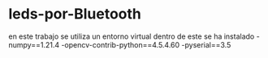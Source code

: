 # leds-por-Bluetooth

en este trabajo se utiliza un entorno virtual dentro de este se ha instalado
-numpy==1.21.4
-opencv-contrib-python==4.5.4.60
-pyserial==3.5
